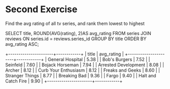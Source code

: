 # Second Exercise 

Find the avg rating of all tv series, and rank them lowest to highest 

SELECT title, ROUND(AVG(rating), 2)AS avg_rating FROM series
JOIN reviews ON series.id = reviews.series_id
GROUP BY title ORDER BY avg_rating ASC;

+----------------------+------------+
| title                | avg_rating |
+----------------------+------------+
| General Hospital     |       5.38 |
| Bob's Burgers        |       7.52 |
| Seinfeld             |       7.60 |
| Bojack Horseman      |       7.94 |
| Arrested Development |       8.08 |
| Archer               |       8.12 |
| Curb Your Enthusiasm |       8.12 |
| Freaks and Geeks     |       8.60 |
| Stranger Things      |       8.77 |
| Breaking Bad         |       9.36 |
| Fargo                |       9.40 |
| Halt and Catch Fire  |       9.90 |
+----------------------+------------+
